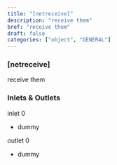 ```yaml
---
title: "[netreceive]"
description: "receive them"
bref: "receive them"
draft: false
categories: ["object", "GENERAL"]
---
```


### [netreceive]

receive them

### Inlets & Outlets

inlet 0

 - dummy

outlet 0

 - dummy
 
